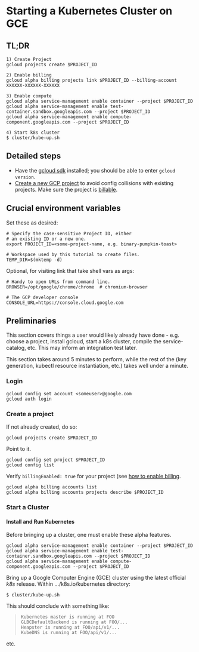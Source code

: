 # Starting a Kubernetes Cluster on GCE

[gcloud sdk]: https://cloud.google.com/sdk/downloads
[Create a new GCP project]: https://cloud.google.com/resource-manager/docs/creating-managing-projects
[billable]: https://support.google.com/cloud/answer/6158867?hl=en

## TL;DR

```
1) Create Project
gcloud projects create $PROJECT_ID

2) Enable billing
gcloud alpha billing projects link $PROJECT_ID --billing-account XXXXXX-XXXXXX-XXXXXX

3) Enable compute
gcloud alpha service-management enable container --project $PROJECT_ID
gcloud alpha service-management enable test-container.sandbox.googleapis.com --project $PROJECT_ID
gcloud alpha service-management enable compute-component.googleapis.com --project $PROJECT_ID

4) Start k8s cluster
$ cluster/kube-up.sh
```

## Detailed steps

* Have the [gcloud sdk] installed; you should be able to enter
  `gcloud version`.
* [Create a new GCP project] to avoid config collisions with
  existing projects. Make sure the project is [billable].

## Crucial environment variables

Set these as desired:

```
# Specify the case-sensitive Project ID, either
# an existing ID or a new one.
export PROJECT_ID=<some-project-name, e.g. binary-pumpkin-toast>

# Workspace used by this tutorial to create files.
TEMP_DIR=$(mktemp -d)
```

Optional, for visiting link that take shell vars as args:
```
# Handy to open URLs from command line.
BROWSER=/opt/google/chrome/chrome  # chromium-browser

# The GCP developer console
CONSOLE_URL=https://console.cloud.google.com
```

## Preliminaries

This section covers things a user would likely already have
done - e.g. choose a project, install gcloud, start a k8s
cluster, compile the service-catalog, etc.  This may inform an
integration test later.

This section takes around 5 minutes to perform, while the rest of
the (key generation, kubectl resource instantiation, etc.) takes
well under a minute.

### Login

```
gcloud config set account <someuser>@google.com
gcloud auth login
```

### Create a project

If not already created, do so:
```
gcloud projects create $PROJECT_ID
```

Point to it.
```
gcloud config set project $PROJECT_ID
gcloud config list
```

Verify `billingEnabled: true` for your project
(see [how to enable billing][billable].

```
gcloud alpha billing accounts list
gcloud alpha billing accounts projects describe $PROJECT_ID
```

### Start a Cluster

#### Install and Run Kubernetes

Before bringing up a cluster, one must enable these alpha features.

```
gcloud alpha service-management enable container --project $PROJECT_ID
gcloud alpha service-management enable test-container.sandbox.googleapis.com --project $PROJECT_ID
gcloud alpha service-management enable compute-component.googleapis.com --project $PROJECT_ID
```

Bring up a Google Computer Engine (GCE) cluster
using the latest official _k8s_ release.
Within .../k8s.io/kubernetes directory:
```
$ cluster/kube-up.sh
```

This should conclude with something like:

> ```
> Kubernetes master is running at FOO
> GLBCDefaultBackend is running at FOO/...
> Heapster is running at FOO/api/v1/...
> KubeDNS is running at FOO/api/v1/...
> ```

etc.

